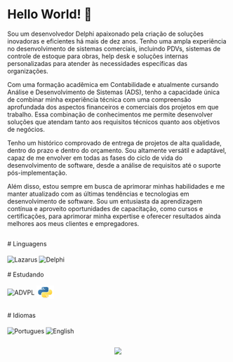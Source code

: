 # Hello World! 👋
Sou um desenvolvedor Delphi apaixonado pela criação de soluções inovadoras e eficientes há mais de dez anos. Tenho uma ampla experiência no desenvolvimento de sistemas comerciais, incluindo PDVs, sistemas de controle de estoque para obras, help desk e soluções internas personalizadas para atender às necessidades específicas das organizações.

Com uma formação acadêmica em Contabilidade e atualmente cursando Análise e Desenvolvimento de Sistemas (ADS), tenho a capacidade única de combinar minha experiência técnica com uma compreensão aprofundada dos aspectos financeiros e comerciais dos projetos em que trabalho. Essa combinação de conhecimentos me permite desenvolver soluções que atendam tanto aos requisitos técnicos quanto aos objetivos de negócios.

Tenho um histórico comprovado de entrega de projetos de alta qualidade, dentro do prazo e dentro do orçamento. Sou altamente versátil e adaptável, capaz de me envolver em todas as fases do ciclo de vida do desenvolvimento de software, desde a análise de requisitos até o suporte pós-implementação.

Além disso, estou sempre em busca de aprimorar minhas habilidades e me manter atualizado com as últimas tendências e tecnologias em desenvolvimento de software. Sou um entusiasta da aprendizagem contínua e aproveito oportunidades de capacitação, como cursos e certificações, para aprimorar minha expertise e oferecer resultados ainda melhores aos meus clientes e empregadores.

##

<div style="display: inline_block">
# Linguagens
  <br> <br>
  
<img align="center" alt="Lazarus" height="40" width="40" src="https://wiki.freepascal.org/images/e/ec/Lazarus-icons-exe-proposal-bpsoftware.png">
  
<img align="center" alt="Delphi" height="40" width="40" src="https://cdn-icons-png.flaticon.com/512/5968/5968252.png">

</div>

  <div style="display: inline_block"><br>
# Estudando
  <br> <br>
    
<img align="center" alt="ADVPL" height="30" width="50" src="https://bluecast.com.br/wp-content/uploads/2021/11/Bluecast-IT-Outsourcing-ADVPL.jpg">
  
<img align="center" alt="Python" height="30" width="40" src="https://raw.githubusercontent.com/devicons/devicon/master/icons/python/python-original.svg">
  
</div>

##

<div style="display: inline_block">
# Idiomas  
  <br> <br>
  
<img align="center" alt="Portugues" height="40" width="40" src="https://upload.wikimedia.org/wikipedia/commons/thumb/d/d4/Brazilian_Flag_-_round.svg/512px-Brazilian_Flag_-_round.svg.png">
  
 <img align="center" alt="English" height="40" width="40" src="https://static.vecteezy.com/system/resources/previews/011/571/446/non_2x/circle-flag-of-usa-free-png.png">

</div>

##
  
  <div align="center"> 
  <a href="https://www.linkedin.com/in/amancio-santos/" target="_blank"><img src="https://img.shields.io/badge/-LinkedIn-%230077B5?style=for-the-badge&logo=linkedin&logoColor=white" target="_blank"></a>
</div>


<!--
**robsondpreuss/robsondpreuss** is a ✨ _special_ ✨ repository because its `README.md` (this file) appears on your GitHub profile.

Here are some ideas to get you started: ;)

- 🔭 I’m currently working on ...
- 🌱 I’m currently learning ...
- 👯 I’m looking to collaborate on ...
- 🤔 I’m looking for help with ...
- 💬 Ask me about ...
- 📫 How to reach me: ...
- 😄 Pronouns: ...
- ⚡ Fun fact: ...
-->
